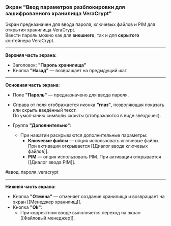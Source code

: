 ### Экран "Ввод параметров разблокировки для зашифрованного хранилища VeraCrypt"

Экран предназначен для ввода пароля, ключевых файлов и PIM для открытия хранилища VeraCrypt.  
Ввести пароль можно как для **внешнего**, так и для **скрытого** контейнера VeraCrypt.

---

**Верхняя часть экрана:**
- Заголовок: **"Пароль хранилища"**
- Кнопка **"Назад"** — возвращает на предыдущий шаг.

---

**Основная часть экрана:**

- Поле **"Пароль"** — предназначено для ввода пароля.
- Справа от поля отображается иконка **"глаз"**, позволяющая показать или скрыть введённый текст.  
  По умолчанию символы скрыты (отображаются в виде звёздочек).

- Группа **"Дополнительно"**:
  - При нажатии раскрываются дополнительные параметры:
    - **Ключевые файлы** — опция использовать ключевые файлы. При активации открывается [[Диалог ввода ключевых файлов]].
    - **PIM** — опция использовать PIM. При активации открывается [[Диалог ввода PIM]].

#ввод_пароля_veracrypt

---

**Нижняя часть экрана:**

- Кнопка **"Отмена"** — отменяет создание хранилища и возвращает на экран [[Менеджер хранилищ]].
- Кнопка **"Ok"**:
  - При корректном вводе выполняется переход на экран [[Файловый менеджер]].
